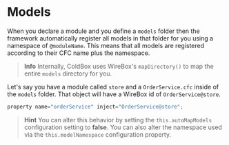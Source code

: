# Models

When you declare a module and you define a `models` folder then the framework automatically register all models in that folder for you using a namespace of `@moduleName`. This means that all models are registered according to their CFC name plus the namespace.

> **Info** Internally, ColdBox uses WireBox's `mapDirectory()` to map the entire `models` directory for you.

Let's say you have a module called `store` and a `OrderService.cfc` inside of the `models` folder. That object will have a WireBox id of `OrderService@store`.

```javascript
property name="orderService" inject="OrderService@store";
```

> **Hint** You can alter this behavior by setting the `this.autoMapModels` configuration setting to **false**. You can also alter the namespace used via the `this.modelNamespace` configuration property.

